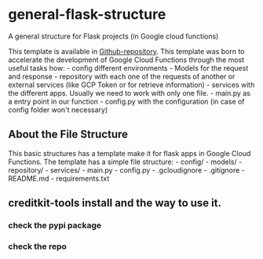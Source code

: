# general-flask-structure
A general structure for Flask projects (in Google cloud functions)

This template is available in [Github-repository](https://github.com/JanoBourian/utils-creditkit). This template was born to accelerate the development of Google Cloud Functions through the most useful tasks how:
    - config different environments 
    - Models for the request and response
    - repository with each one of the requests of another or external services (like GCP Token or for retrieve information)
    - services with the different apps. Usually we need to work with only one file.
    - main.py as a entry point in our function
    - config.py with the configuration (in case of config folder won't necessary)

## About the File Structure
 
This basic structures has a template make it for flask apps in Google Cloud Functions. The template has a simple file structure:
    - config/
    - models/
    - repository/
    - services/
    - main.py
    - config.py
    - .gcloudignore
    - .gitignore
    - README.md
    - requirements.txt

## creditkit-tools install and the way to use it.

### check the pypi package

### check the repo